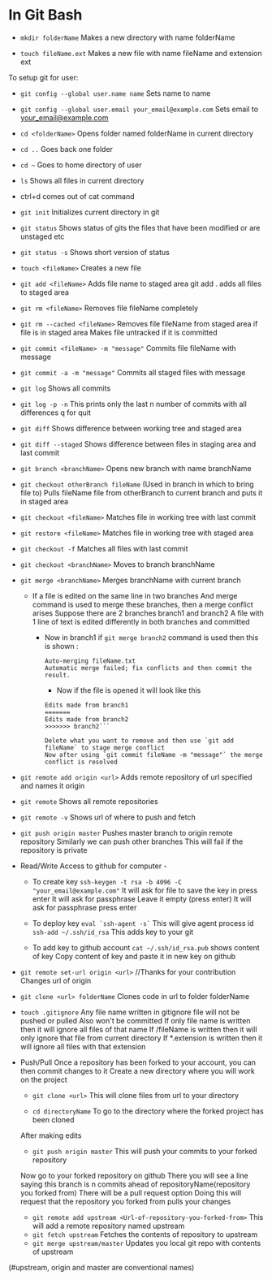 # In Git Bash

- `mkdir folderName`
	Makes a new directory with name folderName

- `touch fileName.ext`
	Makes a new file with name fileName and extension ext

To setup git for user:  
- `git config --global user.name name`
	Sets name to name
- `git config --global user.email your_email@example.com`
	Sets email to your_email@example.com

- `cd <folderName>`
	Opens folder named folderName in current directory
	
- `cd ..`
	Goes back one folder
	
- `cd ~`
	Goes to home directory of user
	
- `ls`
	Shows all files in current directory


- ctrl+d comes out of cat command



- `git init`
	Initializes current directory in git
	
- `git status` 
	Shows status of gits
		the files that have been modified or are unstaged etc
- `git status -s` 
	Shows short version of status
		
- `touch <fileName>`
	Creates a new file
	
- `git add <fileName>`
	Adds file name to staged area
	git add . adds all files to staged area
	
- `git rm <fileName>`
	Removes file fileName completely
	
- `git rm --cached <fileName>`
	Removes file fileName from staged area if file is in staged area
	Makes file untracked if it is committed
	
	
- `git commit <fileName> -m "message"`
	Commits file fileName with message 
	
- `git commit -a -m "message"`
	Commits all staged files with message

- `git log` 
	Shows all commits
	
- `git log -p -n`
	This prints only the last n number of commits with all differences
	q for quit
	
- `git diff`
	Shows difference between working tree and staged area
	
- `git diff --staged`
	Shows difference between files in staging area and last commit
	
- `git branch <branchName>`
	Opens new branch with name branchName

- `git checkout otherBranch fileName` 
	(Used in branch in which to bring file to)
	Pulls fileName file from otherBranch to current branch and puts it in staged area
	
- `git checkout <fileName>`
	Matches file in working tree with last commit
	
- `git restore <fileName>` 
	Matches file in working tree with staged area
	
- `git checkout -f`
	Matches all files with last commit
	
- `git checkout <branchName>`
	Moves to branch branchName
	
- `git merge <branchName>`
	Merges branchName with current branch

	- If a file is edited on the same line in two branches 
	    And merge command is used to merge these branches, then a merge conflict arises
		Suppose there are 2 branches branch1 and branch2
		A file with 1 line of text is edited differently in both branches and committed
		- Now in branch1 if `git merge branch2` command is used then this is shown :
		    ```CONFLICT (add/add): Merge conflict in fileName.txt
	        Auto-merging fileName.txt
		    Automatic merge failed; fix conflicts and then commit the result.
            ```

		    - Now if the file is opened it will look like this
			```<<<<<<< HEAD
			Edits made from branch1
			=======
			Edits made from branch2
			>>>>>>> branch2```

			Delete what you want to remove and then use `git add fileName` to stage merge conflict
			Now after using `git commit fileName -m "message"` the merge conflict is resolved
	
- `git remote add origin <url>`
	Adds remote repository of url specified and names it origin
	
- `git remote`
	Shows all remote repositories
	
- `git remote -v`
	Shows url of where to push and fetch
	
- `git push origin master`
	Pushes master branch to origin remote repository
		Similarly we can push other branches
	This will fail if the repository is private
	
- Read/Write Access to github for computer - 
	- To create key
	```ssh-keygen -t rsa -b 4096 -C "your_email@example.com"```
		It will ask for file to save the key in
			press enter
		It will ask for passphrase
			Leave it empty (press enter)
		It will ask for passphrase
			press enter 
	
	- To deploy key
		``` eval `ssh-agent -s` ```
			This will give agent process id
		```ssh-add ~/.ssh/id_rsa```
			This adds key to your git
	
	- To add key to github account
		```cat ~/.ssh/id_rsa.pub```
			shows content of key
		Copy content of key and paste it in new key on github 	
		
- `git remote set-url origin <url>`
	//Thanks for your contribution
	Changes url of origin
	
- `git clone <url> folderName`
	Clones code in url to folder folderName
	
- `touch .gitignore`
	Any file name written in gitignore file will not be pushed or pulled
	Also won't be committed
		If only file name is written then it will ignore all files of that name
		If /fileName is written then it will only ignore that file from current directory
		If *.extension is written then it will ignore all files with that extension
		
		
		
- Push/Pull
	Once a repository has been forked to your account, you can then commit changes to it
	Create a new directory where you will work on the project

	- `git clone <url>`
		This will clone files from url to your directory
	
	- `cd directoryName`
		To go to the directory where the forked project has been cloned
	
	After making edits 
	- `git push origin master`
		This will push your commits to your forked repository
	
	Now go to your forked repository on github
	There you will see a line saying this branch is n commits ahead of repositoryName(repository you forked from)
	There will be a pull request option
	Doing this will request that the repository you forked from pulls your changes

	- `git remote add upstream <Url-of-repository-you-forked-from>` 
		This will add a remote repository named upstream 
	- `git fetch upstream`
		Fetches the contents of repository to upstream
	- `git merge upstream/master`
		Updates you local git repo with contents of upstream
	
(#upstream, origin and master are conventional names)